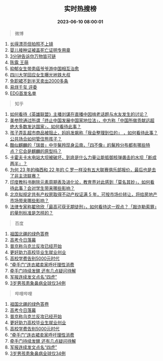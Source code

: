 <div align="center"><h2>实时热搜榜</h2><h4>2023-06-10 08:00:01</h4></div>

> 微博  

1. [长得漂亮但拍照不上镜](https://s.weibo.com/weibo?q=%23%E9%95%BF%E5%BE%97%E6%BC%82%E4%BA%AE%E4%BD%86%E6%8B%8D%E7%85%A7%E4%B8%8D%E4%B8%8A%E9%95%9C%23&t=31&band_rank=1&Refer=top)<br />
2. [婴儿接种证被盖死亡证明专用章](https://s.weibo.com/weibo?q=%23%E5%A9%B4%E5%84%BF%E6%8E%A5%E7%A7%8D%E8%AF%81%E8%A2%AB%E7%9B%96%E6%AD%BB%E4%BA%A1%E8%AF%81%E6%98%8E%E4%B8%93%E7%94%A8%E7%AB%A0%23&t=31&band_rank=2&Refer=top)<br />
3. [3分钟告诉你万物皆可链](https://s.weibo.com/weibo?q=%233%E5%88%86%E9%92%9F%E5%91%8A%E8%AF%89%E4%BD%A0%E4%B8%87%E7%89%A9%E7%9A%86%E5%8F%AF%E9%93%BE%23&t=31&band_rank=3&Refer=top)<br />
4. [陈露 王萌](https://s.weibo.com/weibo?q=%E9%99%88%E9%9C%B2%20%E7%8E%8B%E8%90%8C&t=31&band_rank=4&Refer=top)<br />
5. [抑郁女生带患癌爷爷游中国相互治愈](https://s.weibo.com/weibo?q=%23%E6%8A%91%E9%83%81%E5%A5%B3%E7%94%9F%E5%B8%A6%E6%82%A3%E7%99%8C%E7%88%B7%E7%88%B7%E6%B8%B8%E4%B8%AD%E5%9B%BD%E7%9B%B8%E4%BA%92%E6%B2%BB%E6%84%88%23&t=31&band_rank=5&Refer=top)<br />
6. [四川大学回应女生曝光地铁大叔](https://s.weibo.com/weibo?q=%23%E5%9B%9B%E5%B7%9D%E5%A4%A7%E5%AD%A6%E5%9B%9E%E5%BA%94%E5%A5%B3%E7%94%9F%E6%9B%9D%E5%85%89%E5%9C%B0%E9%93%81%E5%A4%A7%E5%8F%94%23&t=31&band_rank=6&Refer=top)<br />
7. [免职裙不到半天卖出2000多条](https://s.weibo.com/weibo?q=%23%E5%85%8D%E8%81%8C%E8%A3%99%E4%B8%8D%E5%88%B0%E5%8D%8A%E5%A4%A9%E5%8D%96%E5%87%BA2000%E5%A4%9A%E6%9D%A1%23&t=31&band_rank=7&Refer=top)<br />
8. [易烊千玺 评委](https://s.weibo.com/weibo?q=%E6%98%93%E7%83%8A%E5%8D%83%E7%8E%BA%20%E8%AF%84%E5%A7%94&t=31&band_rank=8&Refer=top)<br />
9. [EDG首发名单](https://s.weibo.com/weibo?q=%23EDG%E9%A6%96%E5%8F%91%E5%90%8D%E5%8D%95%23&t=31&band_rank=9&Refer=top)<br />

> 知乎  

1. [如何看待《英雄联盟》主播刘谋在直播中因啃老话题与水友发生的讨论？](https://www.zhihu.com/question/605625422)<br />
2. [美参院通过所谓「终止中国发展中国家地位法」，中方称「中国所做贡献远超绝大多数发达国家」，如何看待此事？](https://www.zhihu.com/question/605664006)<br />
3. [孩子弄乱超市商品被阻止，妈妈发飙称「我会整理到位的」 ，如何看待此事？公共场合如何管住熊孩子？](https://www.zhihu.com/question/605480699)<br />
4. [酷似麒麟的「瑞兽」中华鬣羚现身云南，「四不像」的鬣羚分布都有哪些特点？它会是麒麟的原型吗？](https://www.zhihu.com/question/605708175)<br />
5. [卡霍夫卡水电站大坝被破坏，到底是什么力量让能抵御核弹袭击的水坝「断成两半」？](https://www.zhihu.com/question/605615861)<br />
6. [为何 23 年的梅西和 22 年的 C 罗一样没有五大联赛俱乐部报价，最后也是去了非主流联赛？](https://www.zhihu.com/question/605447222)<br />
7. [印度教科书删除元素周期表及进化论，教育界对此感到「莫名其妙」，如何看待此事？会对学生带来哪些影响？](https://www.zhihu.com/question/604386757)<br />
8. [北京拟规定共有产权房取得不动产权证满 5 年，可按市场价转让，将给房地产市场带来哪些影响？](https://www.zhihu.com/question/605670192)<br />
9. [法律专家称翟欣欣「最高可获无期徒刑」，如何看待这一观点？「敲诈勒索罪」的量刑标准是怎样的？](https://www.zhihu.com/question/605717059)<br />

> 百度  

1. [祖国北疆的绿色答卷](https://www.baidu.com/s?wd=%E7%A5%96%E5%9B%BD%E5%8C%97%E7%96%86%E7%9A%84%E7%BB%BF%E8%89%B2%E7%AD%94%E5%8D%B7&sa=fyb_news&rsv_dl=fyb_news)<br />
2. [高考今日落幕](https://www.baidu.com/s?wd=%E9%AB%98%E8%80%83%E4%BB%8A%E6%97%A5%E8%90%BD%E5%B9%95&sa=fyb_news&rsv_dl=fyb_news)<br />
3. [普京称乌克兰反攻已经开始](https://www.baidu.com/s?wd=%E6%99%AE%E4%BA%AC%E7%A7%B0%E4%B9%8C%E5%85%8B%E5%85%B0%E5%8F%8D%E6%94%BB%E5%B7%B2%E7%BB%8F%E5%BC%80%E5%A7%8B&sa=fyb_news&rsv_dl=fyb_news)<br />
4. [更好助力高校毕业生就业创业](https://www.baidu.com/s?wd=%E6%9B%B4%E5%A5%BD%E5%8A%A9%E5%8A%9B%E9%AB%98%E6%A0%A1%E6%AF%95%E4%B8%9A%E7%94%9F%E5%B0%B1%E4%B8%9A%E5%88%9B%E4%B8%9A&sa=fyb_news&rsv_dl=fyb_news)<br />
5. [高校学费告别5000元时代](https://www.baidu.com/s?wd=%E9%AB%98%E6%A0%A1%E5%AD%A6%E8%B4%B9%E5%91%8A%E5%88%AB5000%E5%85%83%E6%97%B6%E4%BB%A3&sa=fyb_news&rsv_dl=fyb_news)<br />
6. [“牵手门”连衣裙卖家呼吁理性消费](https://www.baidu.com/s?wd=%E2%80%9C%E7%89%B5%E6%89%8B%E9%97%A8%E2%80%9D%E8%BF%9E%E8%A1%A3%E8%A3%99%E5%8D%96%E5%AE%B6%E5%91%BC%E5%90%81%E7%90%86%E6%80%A7%E6%B6%88%E8%B4%B9&sa=fyb_news&rsv_dl=fyb_news)<br />
7. [牵手门持续发酵 还有几点疑问待解](https://www.baidu.com/s?wd=%E7%89%B5%E6%89%8B%E9%97%A8%E6%8C%81%E7%BB%AD%E5%8F%91%E9%85%B5+%E8%BF%98%E6%9C%89%E5%87%A0%E7%82%B9%E7%96%91%E9%97%AE%E5%BE%85%E8%A7%A3&sa=fyb_news&rsv_dl=fyb_news)<br />
8. [军报连续发文点名“四虎”](https://www.baidu.com/s?wd=%E5%86%9B%E6%8A%A5%E8%BF%9E%E7%BB%AD%E5%8F%91%E6%96%87%E7%82%B9%E5%90%8D%E2%80%9C%E5%9B%9B%E8%99%8E%E2%80%9D&sa=fyb_news&rsv_dl=fyb_news)<br />
9. [3岁男孩患象鼻病全球仅34例](https://www.baidu.com/s?wd=3%E5%B2%81%E7%94%B7%E5%AD%A9%E6%82%A3%E8%B1%A1%E9%BC%BB%E7%97%85%E5%85%A8%E7%90%83%E4%BB%8534%E4%BE%8B&sa=fyb_news&rsv_dl=fyb_news)<br />

> 哔哩哔哩  

1. [祖国北疆的绿色答卷](https://www.baidu.com/s?wd=%E7%A5%96%E5%9B%BD%E5%8C%97%E7%96%86%E7%9A%84%E7%BB%BF%E8%89%B2%E7%AD%94%E5%8D%B7&sa=fyb_news&rsv_dl=fyb_news)<br />
2. [高考今日落幕](https://www.baidu.com/s?wd=%E9%AB%98%E8%80%83%E4%BB%8A%E6%97%A5%E8%90%BD%E5%B9%95&sa=fyb_news&rsv_dl=fyb_news)<br />
3. [普京称乌克兰反攻已经开始](https://www.baidu.com/s?wd=%E6%99%AE%E4%BA%AC%E7%A7%B0%E4%B9%8C%E5%85%8B%E5%85%B0%E5%8F%8D%E6%94%BB%E5%B7%B2%E7%BB%8F%E5%BC%80%E5%A7%8B&sa=fyb_news&rsv_dl=fyb_news)<br />
4. [更好助力高校毕业生就业创业](https://www.baidu.com/s?wd=%E6%9B%B4%E5%A5%BD%E5%8A%A9%E5%8A%9B%E9%AB%98%E6%A0%A1%E6%AF%95%E4%B8%9A%E7%94%9F%E5%B0%B1%E4%B8%9A%E5%88%9B%E4%B8%9A&sa=fyb_news&rsv_dl=fyb_news)<br />
5. [高校学费告别5000元时代](https://www.baidu.com/s?wd=%E9%AB%98%E6%A0%A1%E5%AD%A6%E8%B4%B9%E5%91%8A%E5%88%AB5000%E5%85%83%E6%97%B6%E4%BB%A3&sa=fyb_news&rsv_dl=fyb_news)<br />
6. [“牵手门”连衣裙卖家呼吁理性消费](https://www.baidu.com/s?wd=%E2%80%9C%E7%89%B5%E6%89%8B%E9%97%A8%E2%80%9D%E8%BF%9E%E8%A1%A3%E8%A3%99%E5%8D%96%E5%AE%B6%E5%91%BC%E5%90%81%E7%90%86%E6%80%A7%E6%B6%88%E8%B4%B9&sa=fyb_news&rsv_dl=fyb_news)<br />
7. [牵手门持续发酵 还有几点疑问待解](https://www.baidu.com/s?wd=%E7%89%B5%E6%89%8B%E9%97%A8%E6%8C%81%E7%BB%AD%E5%8F%91%E9%85%B5+%E8%BF%98%E6%9C%89%E5%87%A0%E7%82%B9%E7%96%91%E9%97%AE%E5%BE%85%E8%A7%A3&sa=fyb_news&rsv_dl=fyb_news)<br />
8. [军报连续发文点名“四虎”](https://www.baidu.com/s?wd=%E5%86%9B%E6%8A%A5%E8%BF%9E%E7%BB%AD%E5%8F%91%E6%96%87%E7%82%B9%E5%90%8D%E2%80%9C%E5%9B%9B%E8%99%8E%E2%80%9D&sa=fyb_news&rsv_dl=fyb_news)<br />
9. [3岁男孩患象鼻病全球仅34例](https://www.baidu.com/s?wd=3%E5%B2%81%E7%94%B7%E5%AD%A9%E6%82%A3%E8%B1%A1%E9%BC%BB%E7%97%85%E5%85%A8%E7%90%83%E4%BB%8534%E4%BE%8B&sa=fyb_news&rsv_dl=fyb_news)<br />
